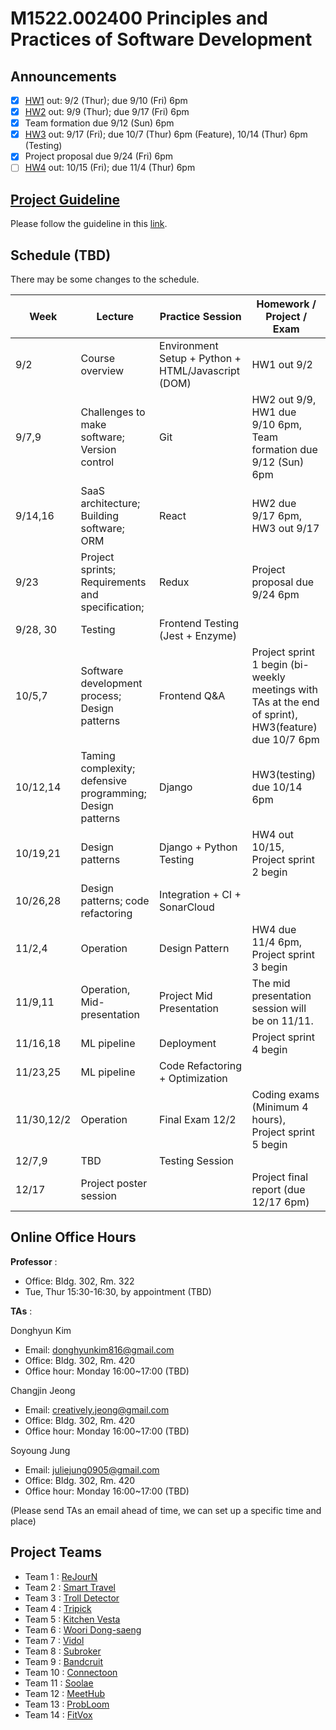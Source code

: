 # M1522.002400 Principles and Practices of Software Development

## Announcements
- [x] [HW1](hw1) out: 9/2 (Thur); due 9/10 (Fri) 6pm
- [x] [HW2](hw2) out: 9/9 (Thur); due 9/17 (Fri) 6pm
- [x] Team formation due 9/12 (Sun) 6pm
- [x] [HW3](hw3) out: 9/17 (Fri); due 10/7 (Thur) 6pm (Feature), 10/14 (Thur) 6pm (Testing)
- [x] Project proposal due 9/24 (Fri) 6pm
- [ ] [HW4](hw4) out: 10/15 (Fri); due 11/4 (Thur) 6pm

## [Project Guideline](project)

Please follow the guideline in this [link](project).

## Schedule (TBD)

There may be some changes to the schedule.

| Week  | Lecture | Practice Session | Homework / Project / Exam |
|-------|---------|------------------|---------------------------|
|9/2 | Course overview | Environment Setup + Python + HTML/Javascript (DOM) | HW1 out 9/2 |
|9/7,9| Challenges to make software; Version control | Git | HW2 out 9/9, <br/> HW1 due 9/10 6pm, <br/> Team formation due 9/12 (Sun) 6pm |
|9/14,16 | SaaS architecture; Building software; ORM | React | HW2 due 9/17 6pm, <br/>  HW3 out 9/17|
|9/23 | Project sprints; Requirements and specification;  | Redux | Project proposal due 9/24 6pm |
|9/28, 30 | Testing | Frontend Testing (Jest + Enzyme) | |
|10/5,7 | Software development process; Design patterns | Frontend Q&A | Project sprint 1 begin (bi-weekly meetings with TAs at the end of sprint), <br/> HW3(feature) due 10/7 6pm|
|10/12,14 | Taming complexity; defensive programming; Design patterns | Django | HW3(testing) due 10/14 6pm |
|10/19,21 | Design patterns | Django + Python Testing | HW4 out 10/15, <br/> Project sprint 2 begin |
|10/26,28 | Design patterns; code refactoring | Integration + CI + SonarCloud | |
|11/2,4 | Operation | Design Pattern | HW4 due 11/4 6pm, <br/> Project sprint 3 begin |
|11/9,11 | Operation, Mid-presentation | Project Mid Presentation | The mid presentation session will be on 11/11. |
|11/16,18 | ML pipeline | Deployment | Project sprint 4 begin |
|11/23,25 | ML pipeline | Code Refactoring + Optimization | |
|11/30,12/2 | Operation | Final Exam 12/2 | Coding exams (Minimum 4 hours), <br/> Project sprint 5 begin |
|12/7,9 | TBD | Testing Session | |
|12/17 | Project poster session | | Project final report (due 12/17 6pm) |

## Online Office Hours
**Professor** : 
  - Office: Bldg. 302, Rm. 322
  - Tue, Thur 15:30-16:30, by appointment (TBD)

**TAs** :

Donghyun Kim
  - Email: donghyunkim816@gmail.com
  - Office: Bldg. 302, Rm. 420
  - Office hour: Monday 16:00~17:00 (TBD)

Changjin Jeong
  - Email: creatively.jeong@gmail.com
  - Office: Bldg. 302, Rm. 420
  - Office hour: Monday 16:00~17:00 (TBD)

Soyoung Jung
  - Email: juliejung0905@gmail.com
  - Office: Bldg. 302, Rm. 420
  - Office hour: Monday 16:00~17:00 (TBD)

(Please send TAs an email ahead of time, we can set up a specific time and place)

## Project Teams
- Team 1 : [ReJourN](https://github.com/swsnu/swpp2021-team1)
- Team 2 : [Smart Travel](https://github.com/swsnu/swpp2021-team2)
- Team 3 : [Troll Detector](https://github.com/swsnu/swpp2021-team3)
- Team 4 : [Tripick](https://github.com/swsnu/swpp2021-team4)
- Team 5 : [Kitchen Vesta](https://github.com/swsnu/swpp2021-team5)
- Team 6 : [Woori Dong-saeng](https://github.com/swsnu/swpp2021-team6)
- Team 7 : [Vidol](https://github.com/swsnu/swpp2021-team7)
- Team 8 : [Subroker](https://github.com/swsnu/swpp2021-team8)
- Team 9 : [Bandcruit](https://github.com/swsnu/swpp2021-team9)
- Team 10 : [Connectoon](https://github.com/swsnu/swpp2021-team10)
- Team 11 : [Soolae](https://github.com/swsnu/swpp2021-team11)
- Team 12 : [MeetHub](https://github.com/swsnu/swpp2021-team12)
- Team 13 : [ProbLoom](https://github.com/swsnu/swpp2021-team13)
- Team 14 : [FitVox](https://github.com/swsnu/swpp2021-team14)
